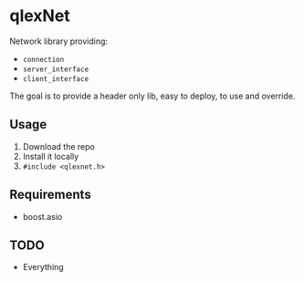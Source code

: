 # qlexNet

Network library providing:
- `connection`
- `server_interface`
- `client_interface`

The goal is to provide a header only lib, easy to deploy, to use and override.

## Usage
1. Download the repo
2. Install it locally
3. `#include <qlexnet.h>` 

## Requirements
- boost.asio

## TODO
- Everything